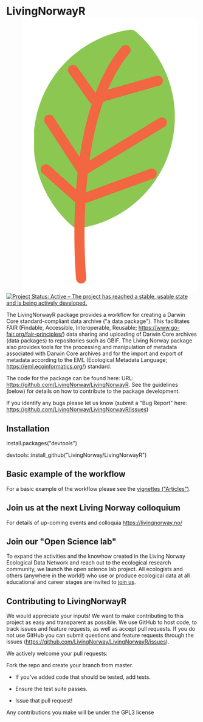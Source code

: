 # LivingNorwayR <img src="man/figures/logo.png" align="right" />

[![Project Status: Active – The project has reached a stable, usable state and is being actively developed.](https://www.repostatus.org/badges/latest/active.svg)](https://www.repostatus.org/#active)

The LivingNorwayR package provides a workflow for creating a Darwin Core standard-compliant data archive ("a data package"). This facilitates FAIR (Findable, Accessible, Interoperable, Reusable; https://www.go-fair.org/fair-principles/) data sharing and uploading of Darwin Core archives (data packages) to repositories such as GBIF. The Living Norway package also provides tools for the processing and manipulation of metadata associated with Darwin Core archives and for the import and export of metadata according to the EML (Ecological Metadata Language; https://eml.ecoinformatics.org/) standard.

The code for the package can be found here: URL: https://github.com/LivingNorway/LivingNorwayR. See the guidelines (below) for details on how to contribute to the package development.

If you identify any bugs please let us know (submit a "Bug Report" here: https://github.com/LivingNorway/LivingNorwayR/issues)

## Installation
install.packages("devtools")

devtools::install_github("LivingNorway/LivingNorwayR")

## Basic example of the workflow

For a basic example of the workflow please see the [vignettes ("Articles")](https://livingnorway.github.io/LivingNorwayR/).

## Join us at the next Living Norway colloquium 

For details of up-coming events and colloquia https://livingnorway.no/

## Join our "Open Science lab"

To expand the activities and the knowhow created in the Living Norway Ecological Data Network and reach out to the ecological research community, we launch the open science lab project. All ecologists and others (anywhere in the world!) who use or produce ecological data at all educational and career stages are invited to [join us](https://livingnorway.no/join-the-living-norway-ecological-data-network-through-our-open-science-lab/).

## Contributing to LivingNorwayR

We would appreciate your inputs! We want to make contributing to this project as easy and transparent as possible. We use GitHub to host code, to track issues and feature requests, as well as accept pull requests. If you do not use GitHub you can submit questions and feature requests through the issues (https://github.com/LivingNorway/LivingNorwayR/issues).

We actively welcome your pull requests:

Fork the repo and create your branch from master.

* If you've added code that should be tested, add tests.

* Ensure the test suite passes.

* Issue that pull request!

Any contributions you make will be under the GPL3 license
